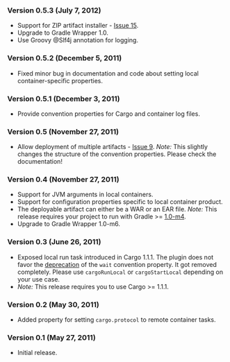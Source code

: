 ### Version 0.5.3 (July 7, 2012)

* Support for ZIP artifact installer - [Issue 15](https://github.com/bmuschko/gradle-cargo-plugin/issues/15).
* Upgrade to Gradle Wrapper 1.0.
* Use Groovy @Slf4j annotation for logging.

### Version 0.5.2 (December 5, 2011)

* Fixed minor bug in documentation and code about setting local container-specific properties.

### Version 0.5.1 (December 3, 2011)

* Provide convention properties for Cargo and container log files.

### Version 0.5 (November 27, 2011)

* Allow deployment of multiple artifacts - [Issue 9](https://github.com/bmuschko/gradle-cargo-plugin/issues/9). _Note:_ This slightly
changes the structure of the convention properties. Please check the documentation!

### Version 0.4 (November 27, 2011)

* Support for JVM arguments in local containers.
* Support for configuration properties specific to local container product.
* The deployable artifact can either be a WAR or an EAR file. _Note:_ This release requires your project to run with Gradle >= [1.0-m4](http://wiki.gradle.org/display/GRADLE/Gradle+1.0-milestone-4+Release+Notes).
* Upgrade to Gradle Wrapper 1.0-m6.

### Version 0.3 (June 26, 2011)

* Exposed local run task introduced in Cargo 1.1.1. The plugin does not favor the [deprecation](http://cargo.codehaus.org/Ant+support)
of the `wait` convention property. It got removed completely. Please use `cargoRunLocal` or `cargoStartLocal` depending on
your use case.
* _Note:_ This release requires you to use Cargo >= 1.1.1.

### Version 0.2 (May 30, 2011)

* Added property for setting `cargo.protocol` to remote container tasks.

### Version 0.1 (May 27, 2011)

* Initial release.
